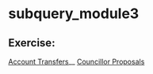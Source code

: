 # subquery_module3
## Exercise:
[Account Transfers](https://github.com/Champchips/tutorials-account-transfers)__
[Councillor Proposals](https://github.com/Champchips/Councillor-Proposals)
